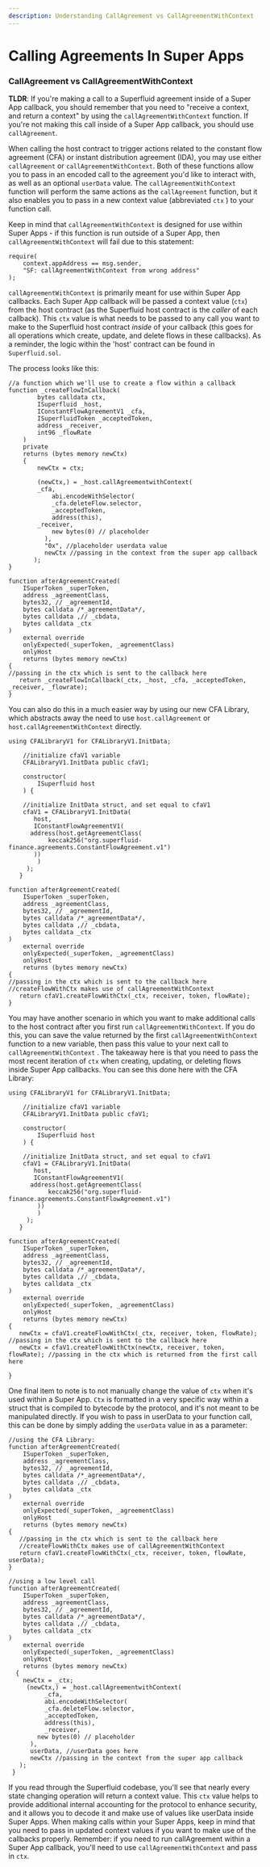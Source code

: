 ```yaml
---
description: Understanding CallAgreement vs CallAgreementWithContext
---
```


# Calling Agreements In Super Apps

### CallAgreement vs CallAgreementWithContext

**TLDR**: If you're making a call to a Superfluid agreement inside of a Super App callback, you should remember that you need to "receive a context, and return a context" by using the `callAgreementWithContext` function. If you're not making this call inside of a Super App callback, you should use `callAgreement`.

When calling the host contract to trigger actions related to the constant flow agreement (CFA) or instant distribution agreement (IDA), you may use either `callAgreement` or `callAgreementWithContext`. Both of these functions allow you to pass in an encoded call to the agreement you'd like to interact with, as well as an optional `userData` value. The `callAgreementWithContext` function will perform the same actions as the `callAgreement` function, but it also enables you to pass in a new context value (abbreviated `ctx` ) to your function call.

Keep in mind that `callAgreementWithContext` is designed for use within Super Apps - if this function is run outside of a Super App, then `callAgreementWithContext` will fail due to this statement:

```
require(
    context.appAddress == msg.sender,  
    "SF: callAgreementWithContext from wrong address"
);
```

`callAgreementWithContext` is primarily meant for use within Super App callbacks. Each Super App callback will be passed a context value (`ctx`) from the host contract (as the Superfluid host contract is the _caller_ of each callback). This `ctx` value is what needs to be passed to any call you want to make to the Superfluid host contract _inside_ of your callback (this goes for all operations which create, update, and delete flows in these callbacks). As a reminder, the logic within the 'host' contract can be found in `Superfluid.sol`.

The process looks like this:

```
//a function which we'll use to create a flow within a callback
function _createFlowInCallback(
        bytes calldata ctx,
        ISuperfluid _host, 
        IConstantFlowAgreementV1 _cfa,    
        ISuperfluidToken _acceptedToken,
        address _receiver, 
        int96 _flowRate	
    )
	private
	returns (bytes memory newCtx)
    {
        newCtx = ctx;

        (newCtx,) = _host.callAgreementwithContext(
	    _cfa,
            abi.encodeWithSelector(
            _cfa.deleteFlow.selector,
            _acceptedToken,
            address(this),
	    _receiver,
            new bytes(0) // placeholder
          ),
          "0x", //placeholder userdata value
          newCtx //passing in the context from the super app callback
       );	
}

function afterAgreementCreated(
    ISuperToken _superToken,
    address _agreementClass,
    bytes32, // _agreementId,
    bytes calldata /*_agreementData*/,
    bytes calldata ,// _cbdata,
    bytes calldata _ctx
)
    external override
    onlyExpected(_superToken, _agreementClass)
    onlyHost
    returns (bytes memory newCtx)
{
//passing in the ctx which is sent to the callback here
   return _createFlowInCallback(_ctx, _host, _cfa, _acceptedToken, _receiver, _flowrate); 
}
```

You can also do this in a much easier way by using our new CFA Library, which abstracts away the need to use `host.callAgreement` or `host.callAgreementWithContext` directly.

```
using CFALibraryV1 for CFALibraryV1.InitData;

    //initialize cfaV1 variable
    CFALibraryV1.InitData public cfaV1; 

    constructor(
        ISuperfluid host
    ) {

    //initialize InitData struct, and set equal to cfaV1
    cfaV1 = CFALibraryV1.InitData(
       host,
       IConstantFlowAgreementV1(
	  address(host.getAgreementClass(
           keccak256("org.superfluid-finance.agreements.ConstantFlowAgreement.v1")
	   ))
        )
     );
   }

function afterAgreementCreated(
    ISuperToken _superToken,
    address _agreementClass,
    bytes32, // _agreementId,
    bytes calldata /*_agreementData*/,
    bytes calldata ,// _cbdata,
    bytes calldata _ctx
)
    external override
    onlyExpected(_superToken, _agreementClass)
    onlyHost
    returns (bytes memory newCtx)
{
//passing in the ctx which is sent to the callback here
//createFlowWithCtx makes use of callAgreementWithContext
   return cfaV1.createFlowWithCtx(_ctx, receiver, token, flowRate);
}
```

You may have another scenario in which you want to make additional calls to the host contract after you first run `callAgreementWithContext`. If you do this, you can save the value returned by the first `callAgreementWithContext` function to a new variable, then pass this value to your next call to `callAgreementWithContext` . The takeaway here is that you need to pass the most recent iteration of `ctx` when creating, updating, or deleting flows inside Super App callbacks. You can see this done here with the CFA Library:

```
using CFALibraryV1 for CFALibraryV1.InitData;

    //initialize cfaV1 variable
    CFALibraryV1.InitData public cfaV1; 

    constructor(
        ISuperfluid host
    ) {

    //initialize InitData struct, and set equal to cfaV1
    cfaV1 = CFALibraryV1.InitData(
       host,
       IConstantFlowAgreementV1(
	  address(host.getAgreementClass(
           keccak256("org.superfluid-finance.agreements.ConstantFlowAgreement.v1")
	    ))
        )
     );
   }

function afterAgreementCreated(
    ISuperToken _superToken,
    address _agreementClass,
    bytes32, // _agreementId,
    bytes calldata /*_agreementData*/,
    bytes calldata ,// _cbdata,
    bytes calldata _ctx
)
    external override
    onlyExpected(_superToken, _agreementClass)
    onlyHost
    returns (bytes memory newCtx)
{
   newCtx = cfaV1.createFlowWithCtx(_ctx, receiver, token, flowRate); //passing in the ctx which is sent to the callback here
   newCtx = cfaV1.createFlowWithCtx(newCtx, receiver, token, flowRate); //passing in the ctx which is returned from the first call here
			 
}
```

One final item to note is to not manually change the value of `ctx` when it's used within a Super App. `Ctx` is formatted in a very specific way within a struct that is compiled to bytecode by the protocol, and it's not meant to be manipulated directly. If you wish to pass in userData to your function call, this can be done by simply adding the `userData` value in as a parameter:

```
//using the CFA Library:
function afterAgreementCreated(
    ISuperToken _superToken,
    address _agreementClass,
    bytes32, // _agreementId,
    bytes calldata /*_agreementData*/,
    bytes calldata ,// _cbdata,
    bytes calldata _ctx
)
    external override
    onlyExpected(_superToken, _agreementClass)
    onlyHost
    returns (bytes memory newCtx)
{
   //passing in the ctx which is sent to the callback here
   //createFlowWithCtx makes use of callAgreementWithContext
   return cfaV1.createFlowWithCtx(_ctx, receiver, token, flowRate, userData);
}

//using a low level call
function afterAgreementCreated(
    ISuperToken _superToken,
    address _agreementClass,
    bytes32, // _agreementId,
    bytes calldata /*_agreementData*/,
    bytes calldata ,// _cbdata,
    bytes calldata _ctx
)
    external override
    onlyExpected(_superToken, _agreementClass)
    onlyHost
    returns (bytes memory newCtx)
  {
	newCtx = _ctx;
	 (newCtx,) = _host.callAgreementwithContext(
	      _cfa,
	      abi.encodeWithSelector(
	      _cfa.deleteFlow.selector,
	      _acceptedToken,
	      address(this),
	      _receiver,
        new bytes(0) // placeholder
      ),
      userData, //userData goes here
      newCtx //passing in the context from the super app callback
   );	
 }

```

If you read through the Superfluid codebase, you'll see that nearly every state changing operation will return a context value. This `ctx` value helps to provide additional internal accounting for the protocol to enhance security, and it allows you to decode it and make use of values like userData inside Super Apps. When making calls within your Super Apps, keep in mind that you need to pass in updated context values if you want to make use of the callbacks properly. Remember: if you need to run callAgreement within a Super App callback, you'll need to use `callAgreementWithContext` and pass in `ctx`.
